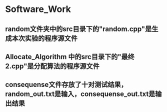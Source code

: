 # Software_Work
## random文件夹中的src目录下的"random.cpp"是生成本次实验的程序源文件
## Allocate_Algorithm 中的src目录下的"最终2.cpp"是分配算法的程序源文件
## consequense文件存放了十对测试结果，random_out.txt是输入，consequense_out.txt是输出结果
